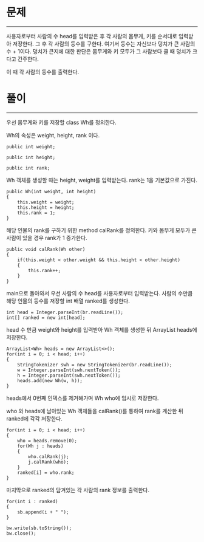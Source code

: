 # 문제

---

사용자로부터 사람의 수 head를 입력받은 후 각 사람의 몸무게, 키를 순서대로 입력받아
저장한다. 그 후 각 사람의 등수를 구한다. 여기서 등수는 자신보다 덩치가 큰 사람의 수 + 1이다.
덩치가 큰지에 대한 판단은 몸무게와 키 모두가 그 사람보다 클 때 덩치가 크다고 간주한다.

이 때 각 사람의 등수를 출력한다.

# 풀이

---

우선 몸무게와 키를 저장할 class Wh를 정의한다.

Wh의 속성은 weight, height, rank 이다.

    public int weight;

    public int height;

    public int rank;

Wh 객체를 생성할 때는 height, weight를 입력받는다. rank는 1을 기본값으로 가진다.

    public Wh(int weight, int height)
    {
        this.weight = weight;
        this.height = height;
        this.rank = 1;
    }

해당 인물의 rank를 구하기 위한 method calRank를 정의한다.
키와 몸무게 모두가 큰 사람이 있을 경우 rank가 1 증가한다.

    public void calRank(Wh other)
    {
        if(this.weight < other.weight && this.height < other.height)
        {
            this.rank++;
        }
    }

main으로 돌아와서 우선 사람의 수 head를 사용자로부터 입력받는다.
사람의 수만큼 해당 인물의 등수를 저장할 int 배열 ranked를 생성한다.

    int head = Integer.parseInt(br.readLine()); 
    int[] ranked = new int[head];

head 수 만큼 weight와 height를 입력받아 Wh 객체를 생성한 뒤 ArrayList<Wh> heads에 저장한다.

    ArrayList<Wh> heads = new ArrayList<>();
    for(int i = 0; i < head; i++)
    {
        StringTokenizer swh = new StringTokenizer(br.readLine());
        w = Integer.parseInt(swh.nextToken());
        h = Integer.parseInt(swh.nextToken());
        heads.add(new Wh(w, h));
    }

heads에서 0번째 인덱스를 제거해가며 Wh who에 임시로 저장한다.

who 와 heads에 남아있는 Wh 객체들을 calRank()를 통하여 rank를 계산한 뒤 ranked에 각각 저장한다.

    for(int i = 0; i < head; i++)
    {
        who = heads.remove(0);
        for(Wh j : heads)
        {
            who.calRank(j);
            j.calRank(who);
        }
        ranked[i] = who.rank;
    }

마지막으로 ranked의 담겨있는 각 사람의 rank 정보를 출력한다.

    for(int i : ranked)
    {
        sb.append(i + " ");
    }

    bw.write(sb.toString());
    bw.close();